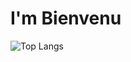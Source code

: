 # I'm Bienvenu

![Top Langs](https://github-readme-stats.vercel.app/api/top-langs/?username=NiBienvenu&layout=compact)


